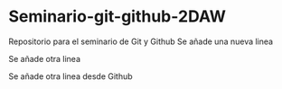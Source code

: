 # Seminario-git-github-2DAW
Repositorio para el seminario de Git y Github
Se añade una nueva linea 

Se añade otra linea

Se añade otra linea desde Github
